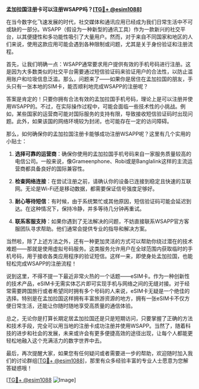 **孟加拉国注册卡可以注册WSAPP吗？[[TG💪+ @esim1088](https://t.me/s/esim1088)]**

在当今数字化飞速发展的时代，社交媒体和通讯应用已经成为我们日常生活中不可或缺的一部分。WSAPP（假设为一种新型的通讯工具）作为一款新兴的社交平台，以其便捷性和多功能性吸引了大量用户。然而，对于来自不同国家和地区的人们来说，使用这款应用可能会遇到各种限制或问题，尤其是关于身份验证和注册流程。

首先，让我们明确一点：WSAPP通常要求用户提供有效的手机号码进行注册。这是因为大多数类似的社交平台需要通过短信验证码来验证用户的合法性，以防止滥用账户和垃圾信息泛滥。那么，问题来了——如果你是居住在孟加拉国的朋友，手头只有一张本地的SIM卡，能否顺利地完成WSAPP的注册呢？

答案是肯定的！只要你拥有合法有效的孟加拉国手机号码，理论上是可以注册并使用WSAPP的。不过，在实际操作过程中，可能会面临一些技术性的小挑战。例如，某些国家的运营商可能对国际服务的支持有限，导致接收短信验证码时出现问题。此外，如果该国的网络环境较为封闭，也可能存在一定的访问障碍。

那么，如何确保你的孟加拉国注册卡能够成功注册WSAPP呢？这里有几个实用的小贴士：

1. **选择可靠的运营商**：确保你使用的孟加拉国手机号码来自一家服务质量较高的电信公司。一般来说，像Grameenphone、Robi或是Banglalink这样的主流运营商都具备良好的国际兼容性。

2. **检查网络连接**：在尝试注册之前，请确认你的设备已连接到稳定且快速的互联网。无论是Wi-Fi还是移动数据，都需要保证信号强度足够好。

3. **耐心等待短信**：有时候，由于系统繁忙或其他原因，短信验证码可能会延迟到达。在这种情况下，保持冷静，并多等待几分钟再重试。

4. **联系客服支持**：如果你遇到了无法解决的问题，不妨直接联系WSAPP官方客服团队寻求帮助。他们通常会提供专业的指导和解决方案。

当然啦，除了上述方法之外，还有一种更加灵活的方式可以帮助你绕过潜在的技术难题——那就是使用虚拟号码服务。这类服务允许用户在全球范围内获取临时的手机号码，用于接收各类应用程序的验证短信。这样一来，即使身处孟加拉国，也能轻松完成WSAPP的注册流程！

说到这里，不得不提一下最近非常火热的一个话题——eSIM卡。作为一种创新性的技术产品，eSIM卡无需实体芯片即可实现手机与网络之间的无缝对接。对于经常需要跨国旅行或者希望同时拥有多个号码的人来说，eSIM卡无疑是一个绝佳的选择。特别是在孟加拉国这样拥有丰富旅游资源的地方，拥有一张eSIM卡不仅方便日常生活，还能让你随时随地享受高质量的通信体验。

总之，无论你是打算长期定居孟加拉国还是只是短期访问，只要掌握了正确的方法和技术手段，完全可以用当地的注册卡成功注册并使用WSAPP。当然了，随着科技的进步和社会的发展，未来或许会有更多便捷高效的途径出现，让每个人都能更轻松地融入这个充满活力的数字世界中去。

最后，再次提醒大家，如果您有任何疑问或者需要进一步的帮助，欢迎随时加入我们的讨论群组[[TG💪+ @esim1088](https://t.me/s/esim1088)]，那里有众多经验丰富的专业人士愿意为您解答疑惑哦！

[[TG💪+ @esim1088](https://t.me/s/esim1088) ![Image](https://i.postimg.cc/4NQfJmqS/Snipaste-2025-05-13-00-14-12.png)]